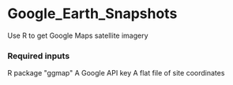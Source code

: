 # Google_Earth_Snapshots
Use R to get Google Maps satellite imagery

### Required inputs
R package "ggmap"
A Google API key
A flat file of site coordinates
